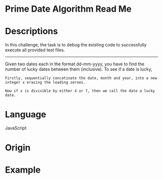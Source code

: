 # Prime Date Algorithm Read Me

# Descriptions

In this challenge, the task is to debug the existing code to successfully execute all provided test files.

-----------------

Given two dates each in the format dd-mm-yyyy, you have to find the number of lucky dates between them (inclusive). To see if a date is lucky,

    Firstly, sequentially concatinate the date, month and year, into a new integer x erasing the leading zeroes.

    Now if x is divisible by either 4 or 7, then we call the date a lucky date.

# Language

JavaScript

# Origin



# Example